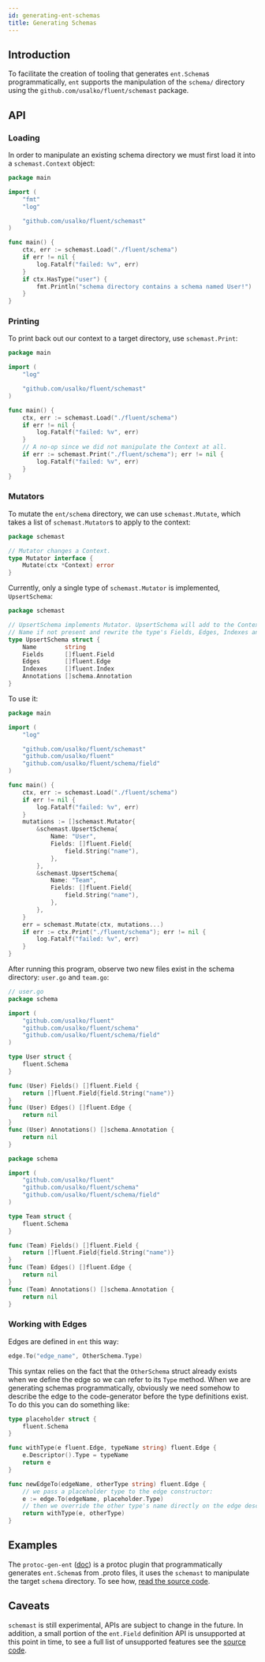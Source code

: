 ```yaml
---
id: generating-ent-schemas 
title: Generating Schemas
---
```


## Introduction

To facilitate the creation of tooling that generates `ent.Schema`s programmatically, `ent` supports the manipulation of
the `schema/` directory using the `github.com/usalko/fluent/schemast` package.

## API

### Loading

In order to manipulate an existing schema directory we must first load it into a `schemast.Context` object:

```go
package main

import (
	"fmt"
	"log"

	"github.com/usalko/fluent/schemast"
)

func main() {
	ctx, err := schemast.Load("./fluent/schema")
	if err != nil {
		log.Fatalf("failed: %v", err)
	}
	if ctx.HasType("user") {
		fmt.Println("schema directory contains a schema named User!")
	}
}
```

### Printing

To print back out our context to a target directory, use `schemast.Print`:

```go
package main

import (
	"log"

	"github.com/usalko/fluent/schemast"
)

func main() {
	ctx, err := schemast.Load("./fluent/schema")
	if err != nil {
		log.Fatalf("failed: %v", err)
	}
	// A no-op since we did not manipulate the Context at all.
	if err := schemast.Print("./fluent/schema"); err != nil {
		log.Fatalf("failed: %v", err)
	}
}
```

### Mutators

To mutate the `ent/schema` directory, we can use `schemast.Mutate`, which takes a list of
`schemast.Mutator`s to apply to the context:

```go
package schemast

// Mutator changes a Context.
type Mutator interface {
	Mutate(ctx *Context) error
}
```

Currently, only a single type of `schemast.Mutator` is implemented, `UpsertSchema`:

```go
package schemast

// UpsertSchema implements Mutator. UpsertSchema will add to the Context the type named
// Name if not present and rewrite the type's Fields, Edges, Indexes and Annotations methods.
type UpsertSchema struct {
	Name        string
	Fields      []fluent.Field
	Edges       []fluent.Edge
	Indexes     []fluent.Index
	Annotations []schema.Annotation
}
```

To use it:

```go
package main

import (
	"log"

	"github.com/usalko/fluent/schemast"
	"github.com/usalko/fluent"
	"github.com/usalko/fluent/schema/field"
)

func main() {
	ctx, err := schemast.Load("./fluent/schema")
	if err != nil {
		log.Fatalf("failed: %v", err)
	}
	mutations := []schemast.Mutator{
		&schemast.UpsertSchema{
			Name: "User",
			Fields: []fluent.Field{
				field.String("name"),
			},
		},
		&schemast.UpsertSchema{
			Name: "Team",
			Fields: []fluent.Field{
				field.String("name"),
			},
		},
	}
	err = schemast.Mutate(ctx, mutations...)
	if err := ctx.Print("./fluent/schema"); err != nil {
		log.Fatalf("failed: %v", err)
	}
}
```

After running this program, observe two new files exist in the schema directory: `user.go` and `team.go`:

```go
// user.go
package schema

import (
	"github.com/usalko/fluent"
	"github.com/usalko/fluent/schema"
	"github.com/usalko/fluent/schema/field"
)

type User struct {
	fluent.Schema
}

func (User) Fields() []fluent.Field {
	return []fluent.Field{field.String("name")}
}
func (User) Edges() []fluent.Edge {
	return nil
}
func (User) Annotations() []schema.Annotation {
	return nil
}
```

```go
package schema

import (
	"github.com/usalko/fluent"
	"github.com/usalko/fluent/schema"
	"github.com/usalko/fluent/schema/field"
)

type Team struct {
	fluent.Schema
}

func (Team) Fields() []fluent.Field {
	return []fluent.Field{field.String("name")}
}
func (Team) Edges() []fluent.Edge {
	return nil
}
func (Team) Annotations() []schema.Annotation {
	return nil
}
```

### Working with Edges

Edges are defined in `ent` this way:

```go
edge.To("edge_name", OtherSchema.Type)
```

This syntax relies on the fact that the `OtherSchema` struct already exists when we define the edge so we can refer to
its `Type` method. When we are generating schemas programmatically, obviously we need somehow to describe the edge to
the code-generator before the type definitions exist. To do this you can do something like:

```go
type placeholder struct {
    fluent.Schema
}

func withType(e fluent.Edge, typeName string) fluent.Edge {
    e.Descriptor().Type = typeName
    return e
}

func newEdgeTo(edgeName, otherType string) fluent.Edge {
    // we pass a placeholder type to the edge constructor:
    e := edge.To(edgeName, placeholder.Type)
    // then we override the other type's name directly on the edge descriptor: 
    return withType(e, otherType)
}
```

## Examples

The `protoc-gen-ent` ([doc](https://github.com/usalko/contrib/tree/master/fluentproto/cmd/protoc-gen-ent)) is a protoc plugin
that programmatically generates `ent.Schema`s from .proto files, it uses the `schemast` to manipulate the
target `schema` directory. To see
how, [read the source code](https://github.com/usalko/contrib/blob/master/fluentproto/cmd/protoc-gen-ent/main.go#L34).

## Caveats

`schemast` is still experimental, APIs are subject to change in the future. In addition, a small portion of
the `ent.Field` definition API is unsupported at this point in time, to see a full list of unsupported features see
the [source code](https://github.com/usalko/contrib/blob/aed7a43a3e54550c1dd9a1a066ce1236b4bae56c/schemast/field.go#L158).

